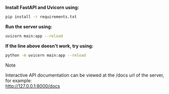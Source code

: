 **Install FastAPI and Uvicorn using:**
```bash
pip install -r requirements.txt
```

**Run the server using:**
```bash
uvicorn main:app --reload
```
**If the line above doesn't work, try using:**
```bash
python -m uvicorn main:app --reload
```

> [!NOTE]
> Interactive API documentation can be viewed at the /docs url of the server, for example: <br>
> http://127.0.0.1:8000/docs

